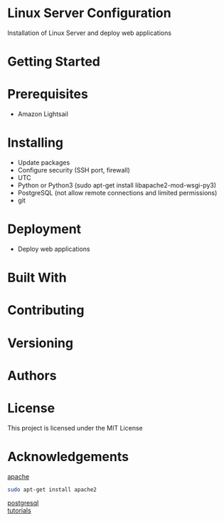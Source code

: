 # Linux Server Configuration
Installation of Linux Server and deploy web applications

# Getting Started

# Prerequisites
- Amazon Lightsail

# Installing
- Update packages
- Configure security (SSH port, firewall)
- UTC
- Python or Python3 (sudo apt-get install libapache2-mod-wsgi-py3)
- PostgreSQL (not allow remote connections and limited permissions)
- git

# Deployment
- Deploy web applications

# Built With

# Contributing

# Versioning

# Authors

# License
This project is licensed under the MIT License

# Acknowledgements
[apache](http://httpd.apache.org/) </br>
```sh
sudo apt-get install apache2
```
[postgresql](https://www.postgresql.org/) </br>
[tutorials](https://www.digitalocean.com/community/tutorials/how-to-install-linux-apache-mysql-php-lamp-stack-on-ubuntu-14-04)
